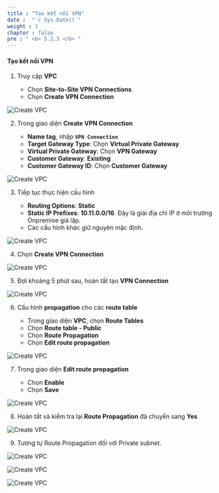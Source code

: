 ```yaml
---
title : "Tạo kết nối VPN"
date :  "`r Sys.Date()`" 
weight : 3
chapter : false
pre : " <b> 5.2.3 </b> "
---
```


#### Tạo kết nối VPN

1. Truy cập **VPC**

   - Chọn **Site-to-Site VPN Connections**
   - Chọn **Create VPN Connection**

![Create VPC](/.images/12/0004.png?featherlight=false&width=90pc)

2. Trong giao diện **Create VPN Connection**

   - **Name tag**, nhập **```VPN Connection```**
   - **Target Gateway Type**: Chọn **Virtual Private Gateway**
   - **Virtual Private Gateway**: Chọn **VPN Gateway**
   - **Customer Gateway**: **Existing**
   - **Customer Gateway ID**: Chọn **Customer Gateway**

![Create VPC](/.images/12/0005.png?featherlight=false&width=90pc)

3. Tiếp tục thực hiện cấu hình

   - **Routing Options**: **Static**
   - **Static IP Prefixes**: **10.11.0.0/16**. Đây là giải địa chỉ IP ở môi trường Onpremise giả lập.
   - Các cấu hình khác giữ nguyên mặc định.

![Create VPC](/.images/12/0007.png?featherlight=false&width=90pc)


4. Chọn **Create VPN Connection**

![Create VPC](/.images/12/0006.png?featherlight=false&width=90pc)

5. Đợi khoảng 5 phút sau, hoàn tất tạo **VPN Connection**

![Create VPC](/.images/12/0009.png?featherlight=false&width=90pc)

6. Cấu hình **propagation** cho các **route table**

   - Trong giao diện **VPC**, chọn **Route Tables**
   - Chọn **Route table - Public**
   - Chọn **Route Propagation**
   - Chọn **Edit route propagation**

![Create VPC](/.images/12/00010.png?featherlight=false&width=90pc)

7. Trong giao diện **Edit route propagation**

   - Chọn **Enable**
   - Chọn **Save**

![Create VPC](/.images/12/00011.png?featherlight=false&width=90pc)

8. Hoàn tất và kiểm tra lại **Route Propagation** đã chuyển sang **Yes**

![Create VPC](/.images/12/00012.png?featherlight=false&width=90pc)

9. Tương tự Route Propagation đối với Private subnet.

![Create VPC](/.images/12/00013.png?featherlight=false&width=90pc)

![Create VPC](/.images/12/00014.png?featherlight=false&width=90pc)

![Create VPC](/.images/12/00015.png?featherlight=false&width=90pc)


